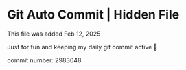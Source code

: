 # Git Auto Commit | Hidden File

This file was added Feb 12, 2025

Just for fun and keeping my daily git commit active 🤪

commit number: 2983048
